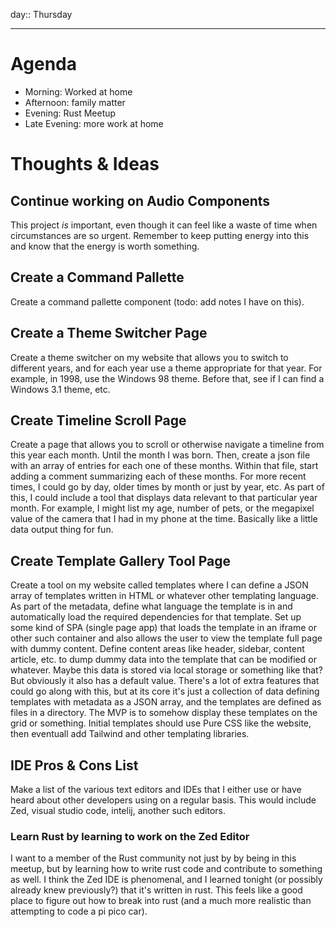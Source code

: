 day:: Thursday

---

# Agenda

- Morning: Worked at home
- Afternoon: family matter
- Evening: Rust Meetup
- Late Evening: more work at home


# Thoughts & Ideas


## Continue working on Audio Components

This project _is_ important, even though it can feel like a waste of time when circumstances are so urgent. Remember to keep putting energy into this and know that the energy is worth something. 


## Create a Command Pallette

Create a command pallette component (todo: add notes I have on this). 


## Create a Theme Switcher Page

Create a theme switcher on my website that allows you to switch to different years, and for each year use a theme appropriate for that year. For example, in 1998, use the Windows 98 theme. Before that, see if I can find a Windows 3.1 theme, etc. 


## Create Timeline Scroll Page

Create a page that allows you to scroll or otherwise navigate a timeline from this year each month. Until the month I was born. Then, create a json file with an array of entries for each one of these months. Within that file, start adding a comment summarizing each of these months. For more recent times, I could go by day, older times by month or just by year, etc. 
As part of this, I could include a tool that displays data relevant to that particular year month. For example, I might list my age, number of pets, or the megapixel value of the camera that I had in my phone at the time. Basically like a little data output thing for fun. 


## Create Template Gallery Tool Page

Create a tool on my website called templates where I can define a JSON array of templates written in HTML or whatever other templating language. 
As part of the metadata, define what language the template is in and automatically load the required dependencies for that template. 
Set up some kind of SPA (single page app) that loads the template in an iframe or other such container and also allows the user to view the template full page with dummy content. Define content areas like header, sidebar, content article, etc. to dump dummy data into the template that can be modified or whatever. Maybe this data is stored via local storage or something like that? But obviously it also has a default value. 
There's a lot of extra features that could go along with this, but at its core it's just a collection of data defining templates with metadata as a JSON array, and the templates are defined as files in a directory. The MVP is to somehow display these templates on the grid or something. Initial templates should use Pure CSS like the website, then eventuall add Tailwind and other templating libraries. 


## IDE Pros & Cons List

Make a list of the various text editors and IDEs that I either use or have heard about other developers using on a regular basis. This would include Zed, visual studio code, intelij, another such editors.


### Learn Rust by learning to work on the Zed Editor

I want to a member of the Rust community not just by by being in this meetup, but by learning how to write rust code and contribute to something as well. I think the Zed IDE is phenomenal, and I learned tonight (or possibly already knew previously?) that it's written in rust. This feels like a good place to figure out how to break into rust (and a much more realistic than attempting to code a pi pico car). 


